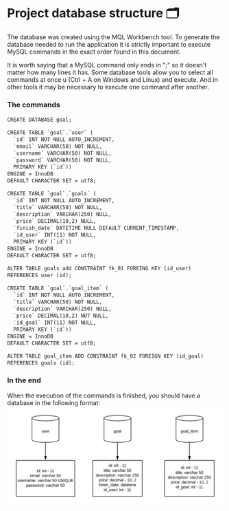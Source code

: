 # Project database structure 🗂️

The database was created using the MQL Workbench tool. To generate the database needed to run the application it is strictly important to execute MySQL commands in the exact order found in this document.

It is worth saying that a MySQL command only ends in ";" so it doesn't matter how many lines it has. Some database tools allow you to select all commands at once u (Ctrl + A on Windows and Linux) and execute. And in other tools it may be necessary to execute one command after another.

### The commands

~~~
CREATE DATABASE goal;
~~~

~~~
CREATE TABLE `goal`.`user` (
  `id` INT NOT NULL AUTO_INCREMENT,
  `email` VARCHAR(50) NOT NULL,
  `username` VARCHAR(50) NOT NULL,
  `password` VARCHAR(50) NOT NULL,
  PRIMARY KEY (`id`))
ENGINE = InnoDB
DEFAULT CHARACTER SET = utf8;
~~~

~~~
CREATE TABLE `goal`.`goals` (
  `id` INT NOT NULL AUTO_INCREMENT,
  `title` VARCHAR(50) NOT NULL,
  `description` VARCHAR(250) NULL,
  `price` DECIMAL(10,2) NULL,
  `finish_date` DATETIME NULL DEFAULT CURRENT_TIMESTAMP,
  `id_user` INT(11) NOT NULL,
  PRIMARY KEY (`id`))
ENGINE = InnoDB
DEFAULT CHARACTER SET = utf8;
~~~

~~~
ALTER TABLE goals add CONSTRAINT fk_01 FOREING KEY (id_user) REFERENCES user (id);
~~~

~~~
CREATE TABLE `goal`.`goal_item` (
  `id` INT NOT NULL AUTO_INCREMENT,
  `title` VARCHAR(50) NOT NULL,
  `description` VARCHAR(250) NULL,
  `price` DECIMAL(10,2) NOT NULL,
  `id_goal` INT(11) NOT NULL,
  PRIMARY KEY (`id`))
ENGINE = InnoDB
DEFAULT CHARACTER SET = utf8;
~~~

~~~
ALTER TABLE goal_item ADD CONSTRAINT fk_02 FOREIGN KEY (id_goal) REFERENCES goals (id);
~~~

### In the end
When the execution of the commands is finished, you should have a database in the following format:
![Database template](https://github.com/DayaneCordeiro/goals/blob/master/Database%20Diagram.png)
